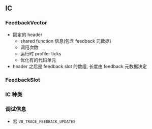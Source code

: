 ## IC

### FeedbackVector
* 固定的 header
    * shared function 信息(包含 feedback 元数据)
    * 调用次数
    * 运行时 profiler ticks
    * 优化有的代码单元
* header 之后是 feedback slot 的数组, 长度由 feedback 元数据决定

### FeedbackSlot

### IC 种类

### 调试信息
* 宏 `V8_TRACE_FEEDBACK_UPDATES`